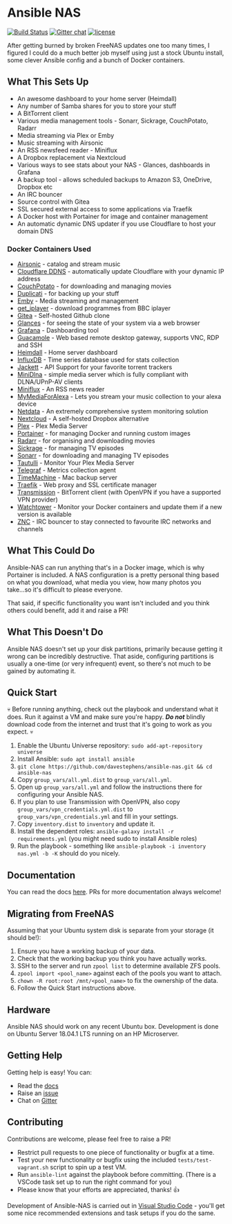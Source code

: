 # Ansible NAS

[![Build Status](https://img.shields.io/travis/com/davestephens/ansible-nas.svg?logo=travis&style=flat-square)](https://travis-ci.com/davestephens/ansible-nas) [![Gitter chat](https://img.shields.io/gitter/room/ansible-nas/chat.svg?logo=gitter&style=flat-square)](https://gitter.im/Ansible-NAS/Chat) [![license](https://img.shields.io/github/license/DAVFoundation/api_doc.svg?style=flat-square)](https://github.com/davestephens/ansible-nas/blob/master/LICENSE)

After getting burned by broken FreeNAS updates one too many times, I figured I could do a much better job myself using
just a stock Ubuntu install, some clever Ansible config and a bunch of Docker containers.

## What This Sets Up

* An awesome dashboard to your home server (Heimdall)
* Any number of Samba shares for you to store your stuff
* A BitTorrent client
* Various media management tools - Sonarr, Sickrage, CouchPotato, Radarr
* Media streaming via Plex or Emby
* Music streaming with Airsonic
* An RSS newsfeed reader - Miniflux
* A Dropbox replacement via Nextcloud
* Various ways to see stats about your NAS - Glances, dashboards in Grafana
* A backup tool - allows scheduled backups to Amazon S3, OneDrive, Dropbox etc
* An IRC bouncer
* Source control with Gitea
* SSL secured external access to some applications via Traefik
* A Docker host with Portainer for image and container management
* An automatic dynamic DNS updater if you use Cloudflare to host your domain DNS

### Docker Containers Used

* [Airsonic](https://airsonic.github.io/) - catalog and stream music
* [Cloudflare DDNS](https://hub.docker.com/r/joshuaavalon/cloudflare-ddns/) - automatically update Cloudflare with your dynamic IP address
* [CouchPotato](https://couchpota.to/) - for downloading and managing movies
* [Duplicati](https://www.duplicati.com/) - for backing up your stuff
* [Emby](https://emby.media/) - Media streaming and management
* [get_iplayer](https://github.com/get-iplayer/get_iplayer) - download programmes from BBC iplayer
* [Gitea](https://gitea.io/en-us/) - Self-hosted Github clone
* [Glances](https://nicolargo.github.io/glances/) - for seeing the state of your system via a web browser
* [Grafana](https://github.com/grafana/grafana) - Dashboarding tool
* [Guacamole](https://guacamole.apache.org/) - Web based remote desktop gateway, supports VNC, RDP and SSH
* [Heimdall](https://heimdall.site/) - Home server dashboard
* [InfluxDB](https://github.com/influxdata/influxdb) - Time series database used for stats collection
* [Jackett](https://github.com/Jackett/Jackett) - API Support for your favorite torrent trackers
* [MiniDlna](https://sourceforge.net/projects/minidlna/) - simple media server which is fully compliant with DLNA/UPnP-AV clients
* [Miniflux](https://miniflux.app/) - An RSS news reader
* [MyMediaForAlexa](https://www.mymediaalexa.com/) - Lets you stream your music collection to your alexa device
* [Netdata](https://my-netdata.io/) - An extremely comprehensive system monitoring solution
* [Nextcloud](https://nextcloud.com/) - A self-hosted Dropbox alternative
* [Plex](https://www.plex.tv/) - Plex Media Server
* [Portainer](https://portainer.io/) - for managing Docker and running custom images
* [Radarr](https://radarr.video/) - for organising and downloading movies
* [Sickrage](https://sickrage.github.io/) - for managing TV episodes
* [Sonarr](https://sonarr.tv/) - for downloading and managing TV episodes
* [Tautulli](http://tautulli.com/) - Monitor Your Plex Media Server
* [Telegraf](https://github.com/influxdata/telegraf) - Metrics collection agent
* [TimeMachine](https://github.com/mbentley/docker-timemachine) - Mac backup server
* [Traefik](https://traefik.io/) - Web proxy and SSL certificate manager
* [Transmission](https://transmissionbt.com/) - BitTorrent client (with OpenVPN if you have a supported VPN provider)
* [Watchtower](https://github.com/v2tec/watchtower) - Monitor your Docker containers and update them if a new version is available
* [ZNC](https://wiki.znc.in/ZNC) - IRC bouncer to stay connected to favourite IRC networks and channels

## What This Could Do

Ansible-NAS can run anything that's in a Docker image, which is why Portainer is included. A NAS configuration is a pretty personal thing based on what you download, what media you view, how many photos you take...so it's difficult to please everyone.

That said, if specific functionality you want isn't included and you think others could benefit, add it and raise a PR!

## What This Doesn't Do

Ansible NAS doesn't set up your disk partitions, primarily because getting it wrong can be incredibly destructive.
That aside, configuring partitions is usually a one-time (or very infrequent) event, so there's not much to be
gained by automating it.

## Quick Start

:skull: Before running anything, check out the playbook and understand what it does. Run it against a VM and make sure you're happy. ***Do not*** blindly download code from the internet and trust that it's going to work as you expect. :skull: 

1. Enable the Ubuntu Universe repository: `sudo add-apt-repository universe`
2. Install Ansible: `sudo apt install ansible`
3. `git clone https://github.com/davestephens/ansible-nas.git && cd ansible-nas`
4. Copy `group_vars/all.yml.dist` to  `group_vars/all.yml`.
5. Open up `group_vars/all.yml` and follow the instructions there for configuring your Ansible NAS.
6. If you plan to use Transmission with OpenVPN, also copy `group_vars/vpn_credentials.yml.dist` to
`group_vars/vpn_credentials.yml` and fill in your settings.
7. Copy `inventory.dist` to `inventory` and update it.
8. Install the dependent roles: `ansible-galaxy install -r requirements.yml` (you might need sudo to install Ansible roles)
9. Run the playbook - something like `ansible-playbook -i inventory nas.yml -b -K` should do you nicely.

## Documentation

You can read the docs [here](https://davestephens.github.io/ansible-nas). PRs for more documentation always welcome!

## Migrating from FreeNAS

Assuming that your Ubuntu system disk is separate from your storage (it should be!):

1. Ensure you have a working backup of your data.
2. Check that the working backup you think you have actually works.
3. SSH to the server and run `zpool list` to determine available ZFS pools.
4. `zpool import <pool_name>` against each of the pools you want to attach.
5. `chown -R root:root /mnt/<pool_name>` to fix the ownership of the data.
6. Follow the Quick Start instructions above.

## Hardware

Ansible NAS should work on any recent Ubuntu box. Development is done on Ubuntu Server 18.04.1 LTS running on an HP Microserver.

## Getting Help

Getting help is easy! You can:

* Read the [docs](https://davestephens.github.io/ansible-nas)
* Raise an [issue](https://github.com/davestephens/ansible-nas/issues)
* Chat on [Gitter](https://gitter.im/Ansible-NAS/Chat)

## Contributing

Contributions are welcome, please feel free to raise a PR!

* Restrict pull requests to one piece of functionality or bugfix at a time.
* Test your new functionality or bugfix using the included `tests/test-vagrant.sh` script to spin up a test VM.
* Run `ansible-lint` against the playbook before committing. (There is a VSCode task set up to run the right command for you)
* Please know that your efforts are appreciated, thanks! :+1:

Development of Ansible-NAS is carried out in [Visual Studio Code](https://code.visualstudio.com/) - you'll get some nice
recommended extensions and task setups if you do the same.
